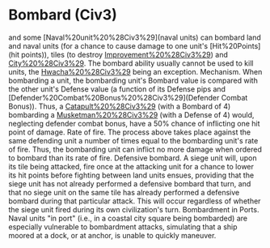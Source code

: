 # Bombard (Civ3)

 and some [Naval%20unit%20%28Civ3%29](naval units) can bombard land and naval units (for a chance to cause damage to one unit's [Hit%20Points](hit points)), tiles (to destroy [Improvement%20%28Civ3%29](improvements)) and [City%20%28Civ3%29](cities). The bombard ability usually cannot be used to kill units, the [Hwacha%20%28Civ3%29](Hwacha) being an exception.
Mechanism.
When bombarding a unit, the bombarding unit's Bombard value is compared with the other unit's Defense value (a function of its Defense pips and [Defender%20Combat%20Bonus%20%28Civ3%29](Defender Combat Bonus)). Thus, a [Catapult%20%28Civ3%29](Catapult) (with a Bombard of 4) bombarding a [Musketman%20%28Civ3%29](Musketman) (with a Defense of 4) would, neglecting defender combat bonus, have a 50% chance of inflicting one hit point of damage. 
Rate of fire.
The process above takes place against the same defending unit a number of times equal to the bombarding unit's rate of fire. Thus, the bombarding unit can inflict no more damage when ordered to bombard than its rate of fire.
Defensive bombard.
A siege unit will, upon its tile being attacked, fire once at the attacking unit for a chance to lower its hit points before fighting between land units ensues, providing that the siege unit has not already performed a defensive bombard that turn, and that no siege unit on the same tile has already performed a defensive bombard during that particular attack. This will occur regardless of whether the siege unit fired during its own civilization's turn.
Bombardment in Ports.
Naval units "in port" (i.e., in a coastal city square being bombarded) are especially vulnerable to bombardment attacks, simulating that a ship moored at a dock, or at anchor, is unable to quickly maneuver.